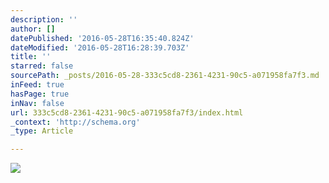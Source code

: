 ```yaml
---
description: ''
author: []
datePublished: '2016-05-28T16:35:40.824Z'
dateModified: '2016-05-28T16:28:39.703Z'
title: ''
starred: false
sourcePath: _posts/2016-05-28-333c5cd8-2361-4231-90c5-a071958fa7f3.md
inFeed: true
hasPage: true
inNav: false
url: 333c5cd8-2361-4231-90c5-a071958fa7f3/index.html
_context: 'http://schema.org'
_type: Article

---
```

![](https://the-grid-user-content.s3-us-west-2.amazonaws.com/88180f39-45bc-48d2-9557-7cdc2b9ccd27.jpg)